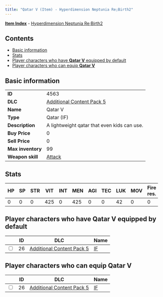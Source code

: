 ```yaml
---
title: "Qatar V (Item) - Hyperdimension Neptunia Re;Birth2"
---
```


[**Item Index**](/neptunia/rb2/item/index.html) - [Hyperdimension Neptunia Re;Birth2](/neptunia/rb2)

## Contents

- [Basic information](#basic-information)
- [Stats](#stats)
- [Player characters who have **Qatar V** equipped by default](#player-characters-who-have-qatar-v-equipped-by-default)
- [Player characters who can equip **Qatar V**](#player-characters-who-can-equip-qatar-v)

## Basic information

|   |   |
| -- | -- |
| **ID** | 4563 |
| **DLC** | [Additional Content Pack 5](/neptunia/rb2/dlc/13-pack5.html) |
| **Name** | Qatar V |
| **Type** | Qatar (IF) |
| **Description** | A lightweight qatar that even kids can use. |
| **Buy Price** | 0 |
| **Sell Price** | 0 |
| **Max inventory** | 99 |
| **Weapon skill** | [Attack](/neptunia/rb2/skill/13-3201-attack.html) |

## Stats

| HP | SP | STR | VIT | INT | MEN | AGI | TEC | LUK | MOV | Fire res. | Ice res. | Wind res. | Lightning res. |
| -- | -- | --- | --- | --- | --- | --- | --- | --- | --- | --------- | -------- | --------- | -------------- |
| 0 | 0 | 0 | 425 | 0 | 425 | 0 | 0 | 42 | 0 | 0 | 0 | 0 | 0 |

## Player characters who have **Qatar V** equipped by default

|    | ID | DLC | Name |
| -- | -- | --- | ---- |
| <input type="checkbox" id="rb2-player-13-26" class="trackbox" /> | 26 | [Additional Content Pack 5](/neptunia/rb2/dlc/13-pack5.html) | [IF](/neptunia/rb2/player/13-26-if.html) |

## Player characters who can equip **Qatar V**

|    | ID | DLC | Name |
| -- | -- | --- | ---- |
| <input type="checkbox" id="rb2-player-13-26" class="trackbox" /> | 26 | [Additional Content Pack 5](/neptunia/rb2/dlc/13-pack5.html) | [IF](/neptunia/rb2/player/13-26-if.html) |